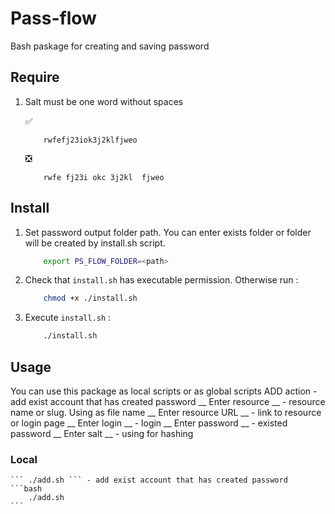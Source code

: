 # Pass-flow
Bash paskage for creating and saving password

## Require
1. Salt must be one word without spaces    
    
    :white_check_mark: 
    ```
        rwfefj23iok3j2klfjweo
    ```    
    :negative_squared_cross_mark:    
    ```
        rwfe fj23i okc 3j2kl  fjweo
    ```  
## Install
1. Set password output folder path. You can enter exists folder or folder will be created by install.sh script. 
    ```bash
        export PS_FLOW_FOLDER=<path>
    ```
2. Check that ``` install.sh ``` has executable permission. Otherwise run :   
    ```bash
        chmod +x ./install.sh
    ```

3.  Execute ``` install.sh ``` :   
    ```bash
        ./install.sh
    ```    
## Usage 
You can use this package as local scripts or as global scripts
ADD action - add exist account that has created password
        __ Enter resource __ - resource name or slug. Using as file name
        __ Enter resource URL __ - link to resource or login page
        __ Enter login __ - login
        __ Enter password __ - existed password
        __ Enter salt __ - using for hashing
### Local
    ``` ./add.sh ``` - add exist account that has created password
    ```bash
        ./add.sh 
    ```